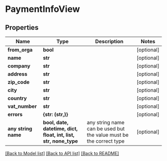 # PaymentInfoView


## Properties
Name | Type | Description | Notes
------------ | ------------- | ------------- | -------------
**from_orga** | **bool** |  | [optional] 
**name** | **str** |  | [optional] 
**company** | **str** |  | [optional] 
**address** | **str** |  | [optional] 
**zip_code** | **str** |  | [optional] 
**city** | **str** |  | [optional] 
**country** | **str** |  | [optional] 
**vat_number** | **str** |  | [optional] 
**errors** | **{str: (str,)}** |  | [optional] 
**any string name** | **bool, date, datetime, dict, float, int, list, str, none_type** | any string name can be used but the value must be the correct type | [optional]

[[Back to Model list]](../README.md#documentation-for-models) [[Back to API list]](../README.md#documentation-for-api-endpoints) [[Back to README]](../README.md)


